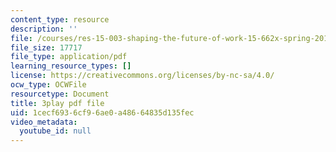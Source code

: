 ```yaml
---
content_type: resource
description: ''
file: /courses/res-15-003-shaping-the-future-of-work-15-662x-spring-2016/1cecf6936cf96ae0a48664835d135fec_VieMadwoNNs.pdf
file_size: 17717
file_type: application/pdf
learning_resource_types: []
license: https://creativecommons.org/licenses/by-nc-sa/4.0/
ocw_type: OCWFile
resourcetype: Document
title: 3play pdf file
uid: 1cecf693-6cf9-6ae0-a486-64835d135fec
video_metadata:
  youtube_id: null
---
```

